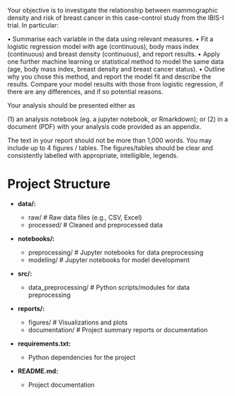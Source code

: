 Your objective is to investigate the relationship between mammographic density and risk of breast cancer in this case-control study from the IBIS-I trial. In particular:

•	Summarise each variable in the data using relevant measures.
•	Fit a logistic regression model with age (continuous), body mass index (continuous) and breast density (continuous), and report results.
•	Apply one further machine learning or statistical method to model the same data (age, body mass index, breast density and breast cancer status). 
•	Outline why you chose this method, and report the model fit and describe the results.
Compare your model results with those from logistic regression, if there are any differences, and if so potential reasons.
 
Your analysis should be presented either as 

(1) an analysis notebook (eg. a jupyter notebook, or Rmarkdown); or
(2) in a document (PDF) with your analysis code provided as an appendix.

The text in your report should not be more than 1,000 words. You may include up to 4 figures / tables. The figures/tables should be clear and consistently labelled with appropriate, intelligible, legends.


# Project Structure

- **data/:**
  - raw/                  # Raw data files (e.g., CSV, Excel)
  - processed/            # Cleaned and preprocessed data

- **notebooks/:**
  - preprocessing/        # Jupyter notebooks for data preprocessing
  - modeling/             # Jupyter notebooks for model development

- **src/:**
  - data_preprocessing/   # Python scripts/modules for data preprocessing

- **reports/:**
  - figures/              # Visualizations and plots
  - documentation/              # Project summary reports or documentation

- **requirements.txt:**
  - Python dependencies for the project

- **README.md:**
  - Project documentation